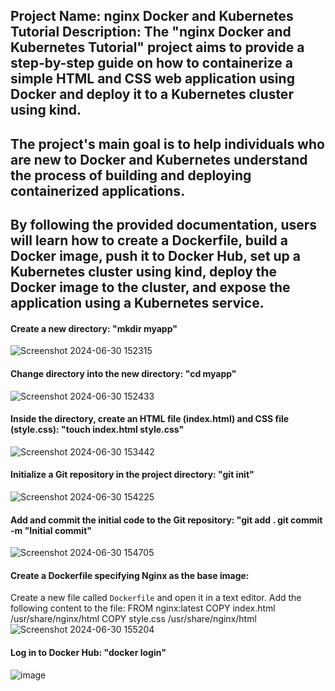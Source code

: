 ##  Project Name: nginx Docker and Kubernetes Tutorial Description: The "nginx Docker and Kubernetes Tutorial" project aims to provide a step-by-step guide on how to containerize a simple HTML and CSS web application using Docker and deploy it to a Kubernetes cluster using kind. 
## The project's main goal is to help individuals who are new to Docker and Kubernetes understand the process of building and deploying containerized applications. 
## By following the provided documentation, users will learn how to create a Dockerfile, build a Docker image, push it to Docker Hub, set up a Kubernetes cluster using kind, deploy the Docker image to the cluster, and expose the application using a Kubernetes service.






#### Create a new directory: "mkdir myapp"
![Screenshot 2024-06-30 152315](https://github.com/richardolat/PROJECTS-DAREY.IO/assets/134428528/ee33de40-d4a6-4845-b2e8-697225af1825)





#### Change directory into the new directory: "cd myapp"
![Screenshot 2024-06-30 152433](https://github.com/richardolat/PROJECTS-DAREY.IO/assets/134428528/92bd3d25-00ec-4aee-9396-a7521dc9bd1c)







#### Inside the directory, create an HTML file (index.html) and CSS file (style.css): "touch index.html style.css"
![Screenshot 2024-06-30 153442](https://github.com/richardolat/PROJECTS-DAREY.IO/assets/134428528/e35d0dea-fe06-4b50-8358-b1aee33140da)






#### Initialize a Git repository in the project directory: "git init"
![Screenshot 2024-06-30 154225](https://github.com/richardolat/PROJECTS-DAREY.IO/assets/134428528/aefa33b2-ee7d-4c17-b0b2-dcef2fbeb626)






#### Add and commit the initial code to the Git repository: "git add . git commit -m "Initial commit"
![Screenshot 2024-06-30 154705](https://github.com/richardolat/PROJECTS-DAREY.IO/assets/134428528/c8e08372-bedb-48f8-89f7-0811c7eea984)







#### Create a Dockerfile specifying Nginx as the base image:
  Create a new file called `Dockerfile` and open it in a text editor. Add the following content to the file:
FROM nginx:latest
COPY index.html /usr/share/nginx/html
COPY style.css /usr/share/nginx/html
![Screenshot 2024-06-30 155204](https://github.com/richardolat/PROJECTS-DAREY.IO/assets/134428528/26c6ca08-f208-4196-a877-a6f1e90c370d)





#### Log in to Docker Hub: "docker login"
![image](https://github.com/richardolat/PROJECTS-DAREY.IO/assets/134428528/8d66f167-308a-46ff-ba97-cff3c7914b0f)















































